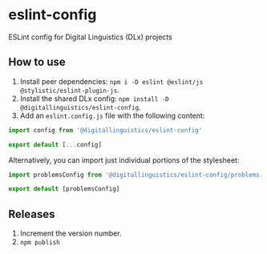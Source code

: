 # eslint-config

ESLint config for Digital Linguistics (DLx) projects

## How to use

1. Install peer dependencies: `npm i -D eslint @eslint/js @stylistic/eslint-plugin-js`.
2. Install the shared DLx config: `npm install -D @digitallinguistics/eslint-config`.
3. Add an `eslint.config.js` file with the following content:

```js
import config from '@digitallinguistics/eslint-config'

export default [...config]
```

Alternatively, you can import just individual portions of the stylesheet:

```js
import problemsConfig from '@digitallinguistics/eslint-config/problems.js'

export default [problemsConfig]
```

## Releases

1. Increment the version number.
2. `npm publish`

